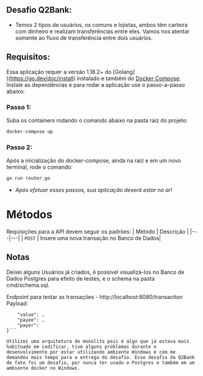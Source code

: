 ##  Desafio Q2Bank:
- Temos 2 tipos de usuários, os comuns e lojistas, ambos têm carteira com dinheiro e realizam transferências entre eles. Vamos nos atentar somente ao fluxo de transferência entre dois usuários.

## Requisitos:

Essa aplicação requer a versão 1.18.2+ do [Golang]((https://go.dev/doc/install) instalado e também do [Docker Compose](https://docs.docker.com/compose/install/).
Instale as dependências e para rodar a aplicação use o passo-a-passo abaixo:

### Passo 1:
Suba os containers rodando o comando abaixo na pasta raiz do projeto:
```sh
docker-compose up
```

### Passo 2:
Após a inicialização do docker-compose, ainda na raiz e em um novo terminal, rode o comando:
```sh
go run router.go
```

- *Após efetuar esses passos, sua aplicação deverá estar no ar!*

# Métodos
Requisições para a API devem seguir os padrões:
| Método | Descrição |
|---|---|
| `POST` | Insere uma nova transação no Banco de Dados|

## Notas

Deixei alguns Usuários já criados, é possivel visualizá-los no Banco de Dados Postgres para efeito de testes, e o schema na pasta cmd/schema.sql.

Endpoint para testar as transações - http://localhost:8080/transaction
Payload: 
```{
    "value": ,
    "payee": ,
    "payer": 
}```

Utilizei uma arquitetura de monolito pois é algo que já estava mais habituado em codificar, tive alguns problemas durante o desenvolvimento por estar utilizando ambiente Windows e com me demandou mais tempo para a entrega do desafio. Esse desafio da Q2Bank de fato foi um desafio, por nunca ter usado o Postgres e também em um ambiente docker no Windows.

